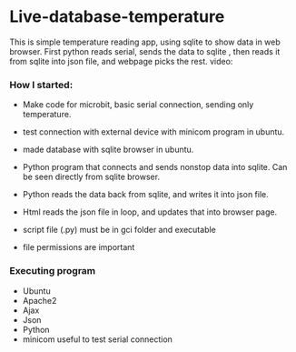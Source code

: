 # Live-database-temperature

This is simple temperature reading app, using sqlite  to show data in web browser. First python reads serial, sends the data to sqlite , then reads it from sqlite into json file, and webpage picks the rest. 
video: 


### How I started:

* Make code for microbit, basic serial connection, sending only temperature.
* test connection with external device with minicom program in ubuntu.
* made database with sqlite browser in ubuntu.
* Python program that connects and sends nonstop data into sqlite. Can be seen directly from sqlite browser.
* Python reads the data back from sqlite, and writes it into json file.
* Html reads the json file in loop, and updates that into browser page. 


* script file (.py) must be in gci folder and executable
* file permissions are important


### Executing program

* Ubuntu 
* Apache2
* Ajax
* Json
* Python
* minicom useful to test serial connection
